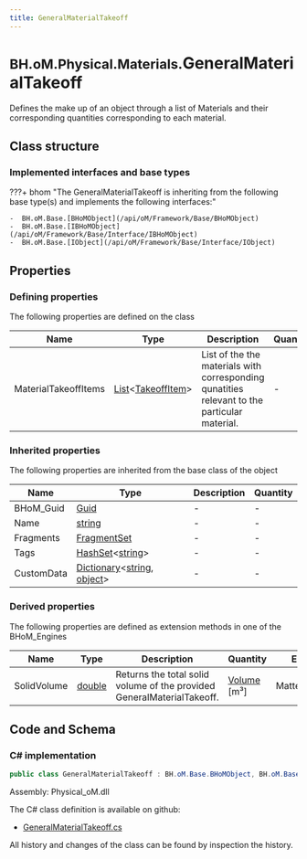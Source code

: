 ```yaml
---
title: GeneralMaterialTakeoff
---
```


# <small>BH.oM.Physical.Materials.</small>**GeneralMaterialTakeoff**

Defines the make up of an object through a list of Materials and their corresponding quantities corresponding to each material.

## Class structure

### Implemented interfaces and base types

???+ bhom "The GeneralMaterialTakeoff is inheriting from the following base type(s) and implements the following interfaces:"

    -  BH.oM.Base.[BHoMObject](/api/oM/Framework/Base/BHoMObject)
    -  BH.oM.Base.[IBHoMObject](/api/oM/Framework/Base/Interface/IBHoMObject)
    -  BH.oM.Base.[IObject](/api/oM/Framework/Base/Interface/IObject)


## Properties



### Defining properties

The following properties are defined on the class

| Name             | Type             | Description      | Quantity         |
|------------------|------------------|------------------|------------------|
| MaterialTakeoffItems | [List](https://learn.microsoft.com/en-us/dotnet/api/System.Collections.Generic.List-1?view=netstandard-2.0)&lt;[TakeoffItem](/api/oM/Physical/Physical/Materials/TakeoffItem)&gt; | List of the the materials with corresponding qunatities relevant to the particular material. | - |


### Inherited properties
The following properties are inherited from the base class of the object

| Name             | Type             | Description      | Quantity         |
|------------------|------------------|------------------|------------------|
| BHoM_Guid | [Guid](https://learn.microsoft.com/en-us/dotnet/api/System.Guid?view=netstandard-2.0) | - | - |
| Name | [string](https://learn.microsoft.com/en-us/dotnet/api/System.String?view=netstandard-2.0) | - | - |
| Fragments | [FragmentSet](/api/oM/Framework/Base/FragmentSet) | - | - |
| Tags | [HashSet](https://learn.microsoft.com/en-us/dotnet/api/System.Collections.Generic.HashSet-1?view=netstandard-2.0)&lt;[string](https://learn.microsoft.com/en-us/dotnet/api/System.String?view=netstandard-2.0)&gt; | - | - |
| CustomData | [Dictionary](https://learn.microsoft.com/en-us/dotnet/api/System.Collections.Generic.Dictionary-2?view=netstandard-2.0)&lt;[string](https://learn.microsoft.com/en-us/dotnet/api/System.String?view=netstandard-2.0), [object](https://learn.microsoft.com/en-us/dotnet/api/System.Object?view=netstandard-2.0)&gt; | - | - |


### Derived properties

The following properties are defined as extension methods in one of the BHoM_Engines

| Name             | Type             | Description      | Quantity         | Engine           |
|------------------|------------------|------------------|------------------|------------------|
| SolidVolume | [double](https://learn.microsoft.com/en-us/dotnet/api/System.Double?view=netstandard-2.0) | Returns the total solid volume of the provided GeneralMaterialTakeoff. | [Volume](/api/oM/Dimensional/Quantities/Attributes/Volume) [m³] | Matter_Engine |


## Code and Schema

### C# implementation

``` C# title="C#"
public class GeneralMaterialTakeoff : BH.oM.Base.BHoMObject, BH.oM.Base.IBHoMObject, BH.oM.Base.IObject
```

Assembly: Physical_oM.dll

The C# class definition is available on github:

- [GeneralMaterialTakeoff.cs](https://github.com/BHoM/BHoM/blob/develop/Physical_oM/Materials\GeneralMaterialTakeoff.cs)

All history and changes of the class can be found by inspection the history.
